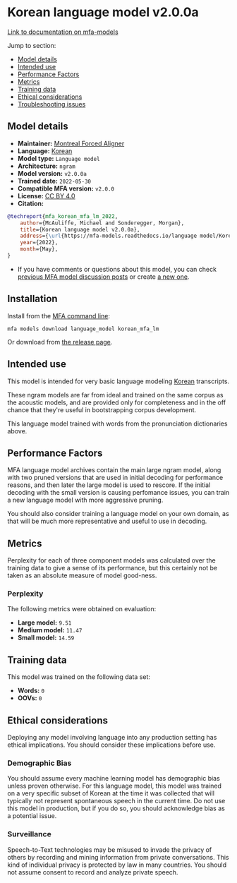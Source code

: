 
# Korean language model v2.0.0a

[Link to documentation on mfa-models](https://mfa-models.readthedocs.io/en/main/language_model/korean_mfa_lm.html)

Jump to section:

- [Model details](#model-details)
- [Intended use](#intended-use)
- [Performance Factors](#performance-factors)
- [Metrics](#metrics)
- [Training data](#training-data)
- [Ethical considerations](#ethical-considerations)
- [Troubleshooting issues](#troubleshooting-issues)

## Model details

- **Maintainer:** [Montreal Forced Aligner](https://montreal-forced-aligner.readthedocs.io/)
- **Language:** [Korean](https://en.wikipedia.org/wiki/Korean_language)
- **Model type:** `Language model`
- **Architecture:** `ngram`
- **Model version:** `v2.0.0a`
- **Trained date:** `2022-05-30`
- **Compatible MFA version:** `v2.0.0`
- **License:** [CC BY 4.0](https://github.com/MontrealCorpusTools/mfa-models/tree/main/language_model/korean/mfa/v2.0.0a/LICENSE)
- **Citation:**

```bibtex
@techreport{mfa_korean_mfa_lm_2022,
	author={McAuliffe, Michael and Sonderegger, Morgan},
	title={Korean language model v2.0.0a},
	address={\url{https://mfa-models.readthedocs.io/language model/Korean/Korean language model v2_0_0a.html}},
	year={2022},
	month={May},
}
```

- If you have comments or questions about this model, you can check [previous MFA model discussion posts](https://github.com/MontrealCorpusTools/mfa-models/discussions?discussions_q=Korean+language+model+v2.0.0a) or create [a new one](https://github.com/MontrealCorpusTools/mfa-models/discussions/new).

## Installation

Install from the [MFA command line](https://montreal-forced-aligner.readthedocs.io/en/latest/user_guide/models/index.html):

```
mfa models download language_model korean_mfa_lm
```

Or download from [the release page](https://github.com/MontrealCorpusTools/mfa-models/releases/tag/language_model-korean_mfa_lm-v2.0.0a).

## Intended use

This model is intended for very basic language modeling [Korean](https://en.wikipedia.org/wiki/Korean_language) transcripts.

These ngram models are far from ideal and trained on the same corpus as the acoustic models, and are provided only for completeness and in the off chance that they're useful in bootstrapping corpus development.

This language model trained with words from the pronunciation dictionaries above.

## Performance Factors

MFA language model archives contain the main large ngram model, along with two pruned versions that are used in initial decoding for performance reasons, and then later the large model is used to rescore.  If the initial decoding with the small version is causing perfomance issues, you can train a new language model with more aggressive pruning.

You should also consider training a language model on your own domain, as that will be much more representative and useful to use in decoding.

## Metrics

Perplexity for each of three component models was calculated over the training data to give a sense of its performance, but this certainly not be taken as an absolute measure of model good-ness.

### Perplexity

The following metrics were obtained on evaluation:


* **Large model:** `9.51`
* **Medium model:** `11.47`
* **Small model:** `14.59`

## Training data

This model was trained on the following data set:


* **Words:** `0`
* **OOVs:** `0`

## Ethical considerations

Deploying any model involving language into any production setting has ethical implications. You should consider these implications before use.

### Demographic Bias

You should assume every machine learning model has demographic bias unless proven otherwise. For this language model, this model was trained on a very specific subset of Korean at the time it was collected that will typically not represent spontaneous speech in the current time. Do not use this model in production, but if you do so, you should acknowledge bias as a potential issue.

### Surveillance

Speech-to-Text technologies may be misused to invade the privacy of others by recording and mining information from private conversations. This kind of individual privacy is protected by law in many countries. You should not assume consent to record and analyze private speech.

